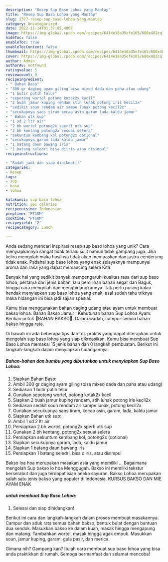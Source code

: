 ```yaml
---
description: "Resep Sup Baso Lohoa yang Mantap"
title: "Resep Sup Baso Lohoa yang Mantap"
slug: 2377-resep-sup-baso-lohoa-yang-mantap
category: Uncategorized
date: 2022-11-14T01:37:05.480Z
image: https://img-global.cpcdn.com/recipes/6414e18a35efe165/680x482cq70/sup-baso-lohoa-foto-resep-utama.jpg
hideToc: false
enableToc: true
enableTocContent: false
thumbnail: https://img-global.cpcdn.com/recipes/6414e18a35efe165/680x482cq70/sup-baso-lohoa-foto-resep-utama.jpg
cover: https://img-global.cpcdn.com/recipes/6414e18a35efe165/680x482cq70/sup-baso-lohoa-foto-resep-utama.jpg
author: Admin
authorAv: notfound
ratingvalue: 5
reviewcount: 9
recipeingredient:
- " Bahan Baso"
- "300 gr daging ayam giling bisa mixed dada dan paha atau udang"
- "1 butir putih telur"
- "sepotong wortel potong kotak2x kecil"
- "2 buah jamur kuping rendam stlh lunak potong iris kecil2x"
- "sedikit soun rendam air sampe lunak potong kecil2x"
- "secukupnya saos tiram kecap asin garam lada kaldu jamur"
- " Bahan utk sup"
- "1 sd 2 ltr air"
- "2 bh wortel potong2x sperti utk sup"
- "2 bh kentang potong2x sesuai selera"
- "sekuntum kembang kol potong2x optional"
- "secukupnya garam lada kaldu jamur"
- "1 batang daun bawang iris"
- "1 batang seledri bisa diiris atau disimpul"
recipeinstructions:

- "Sudah jadi dan siap dinikmati!"
categories:
- Resep
tags:
- sup
- baso
- lohoa

katakunci: sup baso lohoa 
nutrition: 261 calories
recipecuisine: Indonesian
preptime: "PT10M"
cooktime: "PT60M"
recipeyield: "2"
recipecategory: Lunch

---
```





Anda sedang mencari inspirasi resep sup baso lohoa yang unik? Cara menyiapkannya sangat tidak terlalu sulit namun tidak gampang juga. Jika keliru mengolah maka hasilnya tidak akan memuaskan dan justru cenderung tidak enak. Padahal sup baso lohoa yang enak selayaknya mempunyai aroma dan rasa yang dapat memancing selera Kita.





Banyak hal yang sedikit banyak mempengaruhi kualitas rasa dari sup baso lohoa, pertama dari jenis bahan, lalu pemilihan bahan segar dan Bagus, hingga cara mengolah dan menghidangkannya. Tak perlu pusing kalau hendak menyiapkan sup baso lohoa yang enak,      asal sudah tahu triknya maka hidangan ini bisa jadi sajian spesial.














Kamu bisa menggunakan bahan daging udang atau ayam untuk membuat bakso lohoa. Bahan Bakso Jamur : Kebutuhan bahan Sup Lohoa Ayam: Berikan untuk 🌰BAHAN BAKSO🌰. Dalam wadah, campur semua bahan bakso hingga rata.






Di bawah ini ada beberapa tips dan trik praktis yang dapat diterapkan untuk mengolah sup baso lohoa yang siap dikreasikan. Kamu bisa membuat Sup Baso Lohoa memakai 15 jenis bahan dan 0 langkah pembuatan. Berikut ini langkah-langkah dalam menyiapkan hidangannya.

<!--inarticleads1-->

##### Bahan-bahan dan bumbu yang dibutuhkan untuk menyiapkan Sup Baso Lohoa:

1. Siapkan  Bahan Baso:
1. Ambil 300 gr daging ayam giling (bisa mixed dada dan paha atau udang)
1. Sediakan 1 butir putih telur
1. Gunakan sepotong wortel, potong kotak2x kecil
1. Siapkan 2 buah jamur kuping rendam, stlh lunak potong iris kecil2x
1. Sediakan sedikit soun rendam air sampe lunak, potong kecil2x
1. Gunakan secukupnya saos tiram, kecap asin, garam, lada, kaldu jamur
1. Siapkan  Bahan utk sup:
1. Ambil 1 sd 2 ltr air
1. Persiapkan 2 bh wortel, potong2x sperti utk sup
1. Gunakan 2 bh kentang, potong2x sesuai selera
1. Persiapkan sekuntum kembang kol, potong2x (optional)
1. Siapkan secukupnya garam, lada, kaldu jamur
1. Siapkan 1 batang daun bawang iris
1. Persiapkan 1 batang seledri, bisa diiris, atau disimpul


Bakso loa hoa merupakan masakan asia yang memiliki … Bagaimana mengolah Sup bakso lo hoa Menggugah. Bakso ini memiliki tekstur berserabut dan juga terdapat isian aneka sayuran. Bakso Lohoa merupakan salah satu jenis bakso yang populer di Indonesia. KURSUS BAKSO DAN MIE AYAM ENAK 

<!--inarticleads2-->

#####  untuk membuat Sup Baso Lohoa:


1. Selesai dan siap dihidangkan!

Berikut ini cara dan langkah-langkah dalam proses membuat masakannya. Campur dan aduk rata semua bahan bakso, bentuk bulat dengan bantuan dua sendok. Masukkan bakso ke dalam kuah, masak hingga mengapung dan matang. Tambahkan wortel, masak hingga agak empuk. Masukkan soun, jamur kuping, garam, gula pasir, dan merica. 

Gimana nih? Gampang kan? Itulah cara membuat sup baso lohoa yang bisa anda praktikkan di rumah. Semoga bermanfaat dan selamat mencoba!
